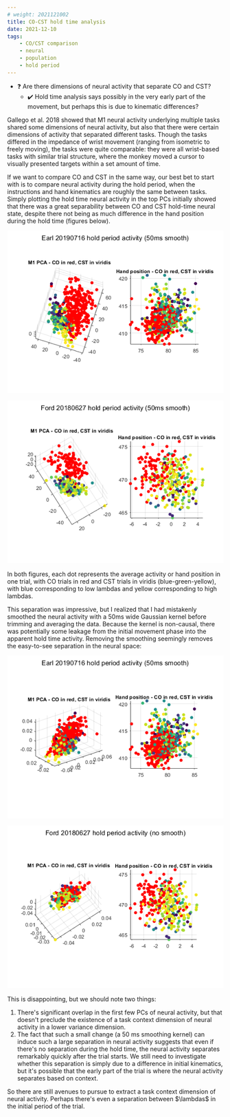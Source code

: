```yaml
---
# weight: 2021121002
title: CO-CST hold time analysis
date: 2021-12-10
tags:
    - CO/CST comparison
    - neural
    - population
    - hold period
---
```


- :question: Are there dimensions of neural activity that separate CO and CST?
    - :heavy_check_mark: Hold time analysis says possibly in the very early part of the movement, but perhaps this is due to kinematic differences?

Gallego et al. 2018 showed that M1 neural activity underlying multiple tasks shared some dimensions of neural activity, but also that there were certain dimensions of activity that separated different tasks. Though the tasks differed in the impedance of wrist movement (ranging from isometric to freely moving), the tasks were quite comparable: they were all wrist-based tasks with similar trial structure, where the monkey moved a cursor to visually presented targets within a set amount of time.

If we want to compare CO and CST in the same way, our best bet to start with is to compare neural activity during the hold period, when the instructions and hand kinematics are roughly the same between tasks. Simply plotting the hold time neural activity in the top PCs initially showed that there was a great separability between CO and CST hold-time neural state, despite there not being as much difference in the hand position during the hold time (figures below).

![Earl hold time activity, smoothed 50ms](figs/20211207_Earl20190716_holdactivity_smooth50ms.png)

![Ford hold time activity, smoothed 50ms](figs/20211207_Ford20180627_holdactivity_smooth50ms.png)

In both figures, each dot represents the average activity or hand position in one trial, with CO trials in red and CST trials in viridis (blue-green-yellow), with blue corresponding to low lambdas and yellow corresponding to high lambdas.

This separation was impressive, but I realized that I had mistakenly smoothed the neural activity with a 50ms wide Gaussian kernel before trimming and averaging the data. Because the kernel is non-causal, there was potentially some leakage from the initial movement phase into the apparent hold time activity. Removing the smoothing seemingly removes the easy-to-see separation in the neural space:

![Earl hold time activity, no smoothing](figs/20211207_Earl20190716_holdactivity_nosmooth.png)

![Ford hold time activity, no smoothing](figs/20211207_Ford20180627_holdactivity_nosmooth.png)

This is disappointing, but we should note two things:

1) There's significant overlap in the first few PCs of neural activity, but that doesn't preclude the existence of a task context dimension of neural activity in a lower variance dimension.
2) The fact that such a small change (a 50 ms smoothing kernel) can induce such a large separation in neural activity suggests that even if there's no separation during the hold time, the neural activity separates remarkably quickly after the trial starts. We still need to investigate whether this separation is simply due to a difference in initial kinematics, but it's possible that the early part of the trial is where the neural activity separates based on context.

So there are still avenues to pursue to extract a task context dimension of neural activity. Perhaps there's even a separation between $\lambdas$ in the initial period of the trial.
